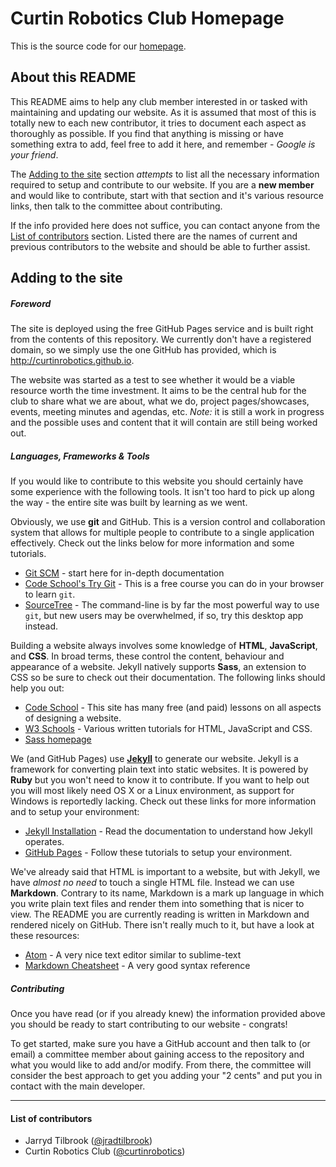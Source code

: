# Curtin Robotics Club Homepage
This is the source code for our [homepage](http://curtinrobotics.github.io).


## About this README
This README aims to help any club member interested in or tasked with
maintaining and updating our website. As it is assumed that most of this is
totally new to each new contributor, it tries to document each aspect as
thoroughly as possible. If you find that anything is missing or have something
extra to add, feel free to add it here, and remember - _Google is your friend_.

The [Adding to the site](#adding-to-the-site) section _attempts_ to list all the
necessary information required to setup and contribute to our website. If you
are a **new member** and would like to contribute, start with that section and
it's various resource links, then talk to the committee about contributing.

If the info provided here does not suffice, you can contact anyone from the
[List of contributors](#list-of-contributors) section. Listed there are the
names of current and previous contributors to the website and should be able to
further assist.


## Adding to the site
##### Foreword
The site is deployed using the free GitHub Pages service and is built right from
the contents of this repository. We currently don't have a registered domain, so
we simply use the one GitHub has provided, which is
http://curtinrobotics.github.io.

The website was started as a test to see whether it would be a viable resource
worth the time investment. It aims to be the central hub for the club to share
what we are about, what we do, project pages/showcases, events, meeting minutes
and agendas, etc. *Note:* it is still a work in progress and the possible uses
and content that it will contain are still being worked out.

##### Languages, Frameworks & Tools
If you would like to contribute to this website you should certainly have some
experience with the following tools. It isn't too hard to pick up along the way
\- the entire site was built by learning as we went.

Obviously, we use **git** and GitHub. This is a version control and
collaboration system that allows for multiple people to contribute to a single
application effectively. Check out the links below for more information and some
tutorials.
- [Git SCM](https://git-scm.com/) - start here for in-depth documentation
- [Code School's Try Git](https://try.github.io/levels/1/challenges/1) - This is
    a free course you can do in your browser to learn `git`.
- [SourceTree](https://www.sourcetreeapp.com/) - The command-line is by far the
    most powerful way to use `git`, but new users may be overwhelmed, if so, try
    this desktop app instead.

Building a website always involves some knowledge of **HTML**, **JavaScript**,
and **CSS**. In broad terms, these control the content, behaviour and appearance
of a website. Jekyll natively supports **Sass**, an extension to CSS so be sure
to check out their documentation. The following links should help you out:
- [Code School](https://www.codeschool.com/) - This site has many free (and
    paid) lessons on all aspects of designing a website.
- [W3 Schools](http://www.w3schools.com/) - Various written tutorials for HTML,
    JavaScript and CSS.
- [Sass homepage](http://sass-lang.com/)

We (and GitHub Pages) use [**Jekyll**](https://jekyllrb.com/) to generate our
website. Jekyll is a framework for converting plain text into static websites.
It is powered by **Ruby** but you won't need to know it to contribute. If you
want to help out you will most likely need OS X or a Linux environment, as
support for Windows is reportedly lacking. Check out these links for more
information and to setup your environment:
- [Jekyll Installation](https://jekyllrb.com/docs/installation/) - Read the
    documentation to understand how Jekyll operates.
- [GitHub Pages](https://pages.github.com/) - Follow these tutorials to setup
    your environment.

We've already said that HTML is important to a website, but with Jekyll, we
have _almost no need_ to touch a single HTML file. Instead we can use
**Markdown**.
Contrary to its name, Markdown is a mark up language in which you write plain
text files and render them into something that is nicer to view. The README you
are currently reading is written in Markdown and rendered nicely on GitHub.
There isn't really much to it, but have a look at these resources:
- [Atom](https://atom.io/) - A very nice text editor similar to sublime-text
- [Markdown Cheatsheet][cheatsheet] - A very good syntax reference

[cheatsheet]: https://github.com/adam-p/markdown-here/wiki/Markdown-Cheatsheet

##### Contributing
Once you have read (or if you already knew) the information provided above you
should be ready to start contributing to our website - congrats!

To get started, make sure you have a GitHub account and then talk to (or email)
a committee member about gaining access to the repository and what you would
like to add and/or modify. From there, the committee will consider the best
approach to get you adding your "2 cents" and put you in contact with the main
developer.

[forking]:https://www.atlassian.com/git/tutorials/comparing-workflows/forking-workflow

---
#### List of contributors
- Jarryd Tilbrook ([@jradtilbrook](https://github.com/jradtilbrook))
- Curtin Robotics Club ([@curtinrobotics](https://github.com/curtinrobotics))
